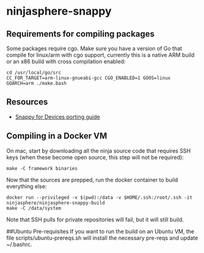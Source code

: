 # ninjasphere-snappy

## Requirements for compiling packages

Some packages require cgo. Make sure you have a version of Go that compile for linux/arm with cgo support, currently this is a native ARM build or an x86 build with cross compilation enabled:

```
cd /usr/local/go/src
CC_FOR_TARGET=arm-linux-gnueabi-gcc CGO_ENABLED=1 GOOS=linux GOARCH=arm ./make.bash
```

## Resources

* [Snappy for Devices porting guide](https://developer.ubuntu.com/en/snappy/porting/)

## Compiling in a Docker VM

On mac, start by downloading all the ninja source code that requires SSH keys (when these become open source, this step will not be required):
```
make -C framework binaries
```

Now that the sources are prepped, run the docker container to build everything else:
```
docker run --privileged -v $(pwd):/data -v $HOME/.ssh:/root/.ssh -it ninjasphere/ninjasphere-snappy-build
make -C /data/system
```

Note that SSH pulls for private repositories will fail, but it will still build.

##Ubuntu Pre-requisites
If you want to run the build on an Ubuntu VM, the file scripts/ubuntu-prereqs.sh will install the necessary pre-reqs and update ~/.bashrc.
